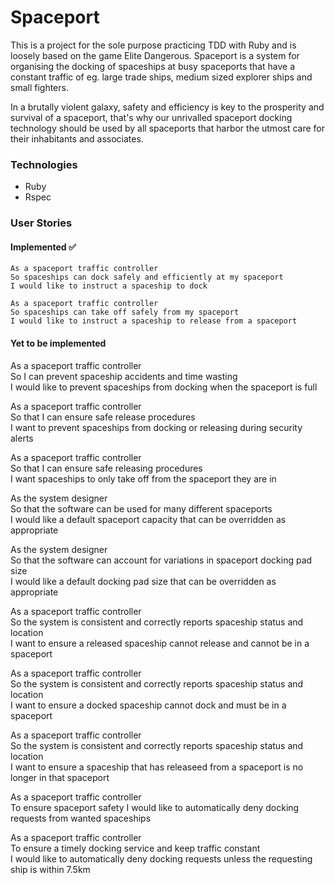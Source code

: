 # Spaceport

This is a project for the sole purpose practicing TDD with Ruby and is loosely based on the game Elite Dangerous.
Spaceport is a system for organising the docking of spaceships at busy spaceports that have a constant traffic of
eg. large trade ships, medium sized explorer ships and small fighters.   

In a brutally violent galaxy, safety and efficiency is key to the prosperity and survival of a spaceport, that's why
our unrivalled spaceport docking technology should be used by all spaceports that harbor the utmost care for their
inhabitants and associates.


### Technologies

* Ruby
* Rspec

### User Stories

#### Implemented :white_check_mark:
```
As a spaceport traffic controller   
So spaceships can dock safely and efficiently at my spaceport   
I would like to instruct a spaceship to dock   
```

```
As a spaceport traffic controller   
So spaceships can take off safely from my spaceport  
I would like to instruct a spaceship to release from a spaceport   
```
#### Yet to be implemented

As a spaceport traffic controller   
So I can prevent spaceship accidents and time wasting   
I would like to prevent spaceships from docking when the spaceport is full

As a spaceport traffic controller   
So that I can ensure safe release procedures   
I want to prevent spaceships from docking or releasing during security alerts

As a spaceport traffic controller   
So that I can ensure safe releasing procedures   
I want spaceships to only take off from the spaceport they are in

As the system designer   
So that the software can be used for many different spaceports   
I would like a default spaceport capacity that can be overridden as appropriate

As the system designer   
So that the software can account for variations in spaceport docking pad size   
I would like a default docking pad size that can be overridden as appropriate

As a spaceport traffic controller   
So the system is consistent and correctly reports spaceship status and location   
I want to ensure a released spaceship cannot release and cannot be in a spaceport

As a spaceport traffic controller   
So the system is consistent and correctly reports spaceship status and location   
I want to ensure a docked spaceship cannot dock and must be in a spaceport

As a spaceport traffic controller   
So the system is consistent and correctly reports spaceship status and location   
I want to ensure a spaceship that has releaseed from a spaceport is no longer in that spaceport

As a spaceport traffic controller   
To ensure spaceport safety
I would like to automatically deny docking requests from wanted spaceships

As a spaceport traffic controller   
To ensure a timely docking service and keep traffic constant   
I would like to automatically deny docking requests unless the requesting ship is within 7.5km
